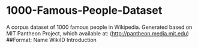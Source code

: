 # 1000-Famous-People-Dataset
A corpus dataset of 1000 famous people in Wikipedia.
Generated based on MIT Pantheon Project, which available at: (http://pantheon.media.mit.edu)
##Format:
Name WikiID Introduction 
